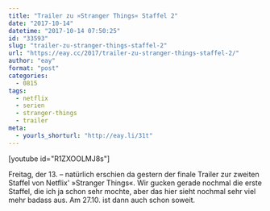 ```yaml
---
title: "Trailer zu »Stranger Things« Staffel 2"
date: "2017-10-14"
datetime: "2017-10-14 07:50:25"
id: "33593"
slug: "trailer-zu-stranger-things-staffel-2"
url: "https://eay.cc/2017/trailer-zu-stranger-things-staffel-2/"
author: "eay"
format: "post"
categories:
  - 0815
tags:
  - netflix
  - serien
  - stranger-things
  - trailer
meta:
  - yourls_shorturl: "http://eay.li/31t"
---
```


\[youtube id="R1ZXOOLMJ8s"\]

Freitag, der 13. – natürlich erschien da gestern der finale Trailer zur zweiten Staffel von Netflix' »Stranger Things«. Wir gucken gerade nochmal die erste Staffel, die ich ja schon sehr mochte, aber das hier sieht nochmal sehr viel mehr badass aus. Am 27.10. ist dann auch schon soweit.
